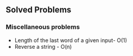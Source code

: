 ## Solved Problems
### Miscellaneous problems
- Length of the last word of a given input- O(1)
- Reverse a string - O(n)